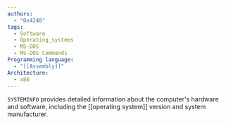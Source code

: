 ```yaml
---
authors: 
  - "0x4248"
tags:
  - Software
  - Operating_systems
  - MS-DOS
  - MS-DOS_Commands
Programming language:
  - "[[Assembly]]"
Architecture:
  - x86
---
```

`SYSTEMINFO` provides detailed information about the computer's hardware and software, including the [[operating system]] version and system manufacturer.